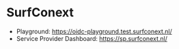 # SurfConext

- Playground: https://oidc-playground.test.surfconext.nl/
- Service Provider Dashboard: https://sp.surfconext.nl/
